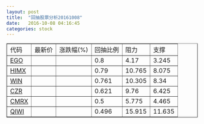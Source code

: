 ```yaml
---
layout: post
title:  "回抽股票分析20161008"
date:   2016-10-08 04:16:45
categories: stock
---
```

<script type="text/javascript">
var stockList = []
stockList.push('gb_ego');
stockList.push('gb_himx');
stockList.push('gb_win');
stockList.push('gb_czr');
stockList.push('gb_cmrx');
stockList.push('gb_qiwi');
</script>
<table border="1">
 <tr>
 <td>代码</td>
 <td>最新价</td>
 <td>涨跌幅(%)</td>
 <td>回抽比例</td>
 <td>阻力</td>
 <td>支撑</td>
</tr>
  <tr id="ego">
  <td><a href="http://stock.finance.sina.com.cn/usstock/quotes/EGO.html" target="_blank">EGO</a></td><td></td><td></td><td>0.8</td><td>4.17</td><td>3.245</td></tr>
  <tr id="himx">
  <td><a href="http://stock.finance.sina.com.cn/usstock/quotes/HIMX.html" target="_blank">HIMX</a></td><td></td><td></td><td>0.79</td><td>10.765</td><td>8.075</td></tr>
  <tr id="win">
  <td><a href="http://stock.finance.sina.com.cn/usstock/quotes/WIN.html" target="_blank">WIN</a></td><td></td><td></td><td>0.761</td><td>10.305</td><td>8.34</td></tr>
  <tr id="czr">
  <td><a href="http://stock.finance.sina.com.cn/usstock/quotes/CZR.html" target="_blank">CZR</a></td><td></td><td></td><td>0.621</td><td>9.76</td><td>6.425</td></tr>
  <tr id="cmrx">
  <td><a href="http://stock.finance.sina.com.cn/usstock/quotes/CMRX.html" target="_blank">CMRX</a></td><td></td><td></td><td>0.5</td><td>5.775</td><td>4.465</td></tr>
  <tr id="qiwi">
  <td><a href="http://stock.finance.sina.com.cn/usstock/quotes/QIWI.html" target="_blank">QIWI</a></td><td></td><td></td><td>0.496</td><td>15.915</td><td>11.635</td></tr>
</table>
